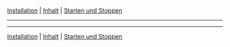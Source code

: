 [Installation](installation.md) | [Inhalt](README.md) | [Starten und Stoppen](starting.md)
- - -

- - -

[Installation](installation.md) | [Inhalt](README.md) | [Starten und Stoppen](starting.md)

